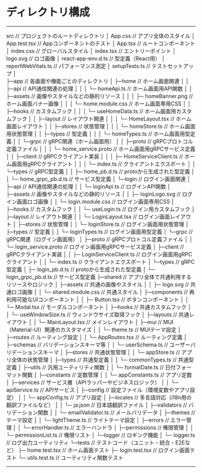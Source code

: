 # ディレクトリ構成

---

src                                // プロジェクトのルートディレクトリ
│  App.css                         // アプリ全体のスタイル
│  App.test.tsx                    // Appコンポーネントのテスト
│  App.tsx                         // ルートコンポーネント
│  index.css                       // グローバルスタイル
│  index.tsx                       // エントリーポイント
│  logo.svg                        // ロゴ画像
│  react-app-env.d.ts              // 型定義（React用）
│  reportWebVitals.ts              // パフォーマンス測定
│  setupTests.ts                   // テストセットアップ
│  
├─app                              // 各画面や機能ごとのディレクトリ
│   ├─home                         // ホーム画面関連
│   │  ├─api                       // API通信関連の処理
│   │  │  └─ homeApi.ts            // ホーム画面用API関数
│   │  ├─assets                    // 画像やスタイルなどの静的リソース
│   │  │  ├─ homeBanner.png        // ホーム画面バナー画像
│   │  │  └─ home.module.css       // ホーム画面専用CSS
│   │  ├─hooks                     // カスタムフック
│   │  │  └─ useHomeData.ts        // ホーム画面用カスタムフック
│   │  ├─layout                    // レイアウト関連
│   │  │  └─ HomeLayout.tsx        // ホーム画面レイアウト
│   │  ├─stores                    // 状態管理
│   │  │  └─ homeStore.ts          // ホーム画面用状態管理
│   │  ├─types                     // 型定義
│   │  │  └─ homeTypes.ts          // ホーム画面用型定義
│   │  └─grpc                      // gRPC関連（ホーム画面用）
│   │     ├─proto                  // gRPCプロトコル定義ファイル
│   │     │  └─ home_service.proto // ホーム画面用gRPCサービス定義
│   │     ├─client                 // gRPCクライアント実装
│   │     │  ├─ HomeServiceClient.ts // ホーム画面用gRPCクライアント
│   │     │  └─ index.ts           // クライアントエクスポート
│   │     └─types                  // gRPC型定義
│   │        ├─ home_pb.d.ts       // protoから生成された型定義
│   │        └─ home_grpc_pb.d.ts  // サービス型定義
│   └─login                        // ログイン画面関連
│      ├─api                       // API通信関連の処理
│      │  └─ loginApi.ts           // ログインAPI関数
│      ├─assets                    // 画像やスタイルなどの静的リソース
│      │  ├─ loginLogo.svg         // ログイン画面ロゴ画像
│      │  └─ login.module.css      // ログイン画面専用CSS
│      ├─hooks                     // カスタムフック
│      │  └─ useLogin.ts           // ログイン用カスタムフック
│      ├─layout                    // レイアウト関連
│      │  └─ LoginLayout.tsx       // ログイン画面レイアウト
│      ├─stores                    // 状態管理
│      │  └─ loginStore.ts         // ログイン画面用状態管理
│      ├─types                     // 型定義
│      │  └─ loginTypes.ts         // ログイン画面用型定義
│      └─grpc                      // gRPC関連（ログイン画面用）
│         ├─proto                  // gRPCプロトコル定義ファイル
│         │  └─ login_service.proto // ログイン画面用gRPCサービス定義
│         ├─client                 // gRPCクライアント実装
│         │  ├─ LoginServiceClient.ts // ログイン画面用gRPCクライアント
│         │  └─ index.ts           // クライアントエクスポート
│         └─types                  // gRPC型定義
│            ├─ login_pb.d.ts      // protoから生成された型定義
│            └─ login_grpc_pb.d.ts // サービス型定義
├─shared                           // アプリ全体で共通利用するリソースやロジック
│   ├─assets                       // 共通の画像やスタイル
│   │  ├─ logo.svg                 // 共通ロゴ画像
│   │  └─ shared.module.css        // 共通スタイル
│   ├─components                   // 再利用可能なUIコンポーネント
│   │  ├─ Button.tsx               // ボタンコンポーネント
│   │  └─ Modal.tsx                // モーダルコンポーネント
│   ├─hooks                        // 共通カスタムフック
│   │  └─ useWindowSize.ts         // ウィンドウサイズ取得フック
│   ├─layouts                      // 共通レイアウト
│   │  └─ MainLayout.tsx           // メインレイアウト
│   ├─mui                          // MUI（Material-UI）関連のカスタマイズ
│   │  └─ theme.ts                 // MUIテーマ設定
│   ├─routes                       // ルーティング設定
│   │  └─ AppRoutes.tsx            // ルーティング定義
│   ├─schemas                      // バリデーションスキーマ等
│   │  └─ userSchema.ts            // ユーザーバリデーションスキーマ
│   ├─stores                       // 共通状態管理
│   │  └─ appStore.ts              // アプリ全体の状態管理
│   ├─types                        // 共通型定義
│   │  └─ commonTypes.ts           // 共通型定義
│   ├─utils                        // 汎用ユーティリティ関数
│   │  └─ formatDate.ts            // 日付フォーマット関数
│   ├─constants                    // 定数管理
│   │  └─ appConstants.ts          // アプリ定数
│   ├─services                     // サービス層（APIラッパーやビジネスロジック）
│   │  └─ apiService.ts            // APIサービス
│   ├─config                       // 設定ファイル（環境変数やアプリ設定）
│   │  └─ appConfig.ts             // アプリ設定
│   ├─locales                      // 多言語対応（i18n用の翻訳ファイルなど）
│   │  └─ ja.json                  // 日本語翻訳ファイル
│   ├─validators                   // バリデーション関数
│   │  └─ emailValidator.ts        // メールバリデータ
│   ├─themes                       // テーマ設定
│   │  └─ lightTheme.ts            // ライトテーマ設定
│   ├─errors                       // エラー管理
│   │  └─ errorHandler.ts          // エラーハンドラ
│   ├─permissions                  // 権限管理
│   │  └─ permissionList.ts        // 権限リスト
│   └─logger                       // ロギング機能
│      └─ logger.ts                // ログ出力ユーティリティ
└─tests                            // テストコード（ユニット・統合・E2Eなど）
    ├─ home.test.tsx               // ホーム画面テスト
    ├─ login.test.tsx              // ログイン画面テスト
    └─ utils.test.ts               // ユーティリティ関数テスト

---